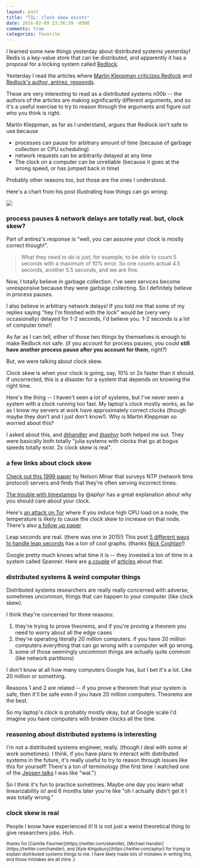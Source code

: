 ```yaml
---
layout: post
title: "TIL: clock skew exists"
date: 2016-02-09 23:56:59 -0500
comments: true
categories: favorite
---
```


I learned some new things yesterday about distributed systems yesterday! Redis is a key-value store that can be distributed, and apparently it has a proposal for a locking system called [Redlock](http://redis.io/topics/distlock).

Yesterday I read the articles where [Martin Kleppman criticizes Redlock](http://martin.kleppmann.com/2016/02/08/how-to-do-distributed-locking.html) and [Redlock's author, antirez, responds](http://antirez.com/news/101).

These are very interesting to read as a distributed systems n00b -- the authors of the articles are making significantly different arguments, and so it's a useful exercise to try to reason through the arguments and figure out who you think is right.

Martin Kleppman, as far as I understand, argues that Redlock isn't safe to use because

* processes can pause for arbitrary amount of time (because of garbage collection or CPU scheduling)
* network requests can be arbitrarily delayed at any time
* The clock on a computer can be unreliable (because it goes at the wrong speed, or has jumped back in time)

Probably other reasons too, but those are the ones I understood.

Here's a chart from his post illustrating  how things can go wrong:

<img src="/images/unsafe-lock.png">


### process pauses & network delays are totally real. but, clock skew?

Part of antirez's response is "well, you can assume your clock is mostly correct though!".

> What they need to do is just, for example, to be able to count 5 seconds with a maximum of 10% error. So one counts actual 4.5 seconds, another 5.5 seconds, and we are fine.

Now, I totally believe in garbage collection. I've seen services become unresponsive because they were garbage collecting. So I definitely believe in process pauses.

I also believe in arbitrary network delays! If you told me that some of my replies saying "hey I'm finished with the lock" would be (very very occasionally) delayed for 1-2 seconds, I'd believe you. 1-2 seconds is a lot of computer time!!

As far as I can tell, either of those two things by themselves is enough to make Redlock not safe. (if you account for process pauses, you could **still have another process pause after you account for them**, right?)

But, we were talking about clock skew.

Clock skew is when your clock is going, say, 10% or 2x faster than it should. If uncorrected, this is a disaster for a system that depends on knowing the right time.

Here's the thing -- I haven't seen a lot of systems, but I've never seen a system with a clock running too fast. My laptop's clock mostly works, as far as I know my servers at work have approximately correct clocks (though maybe they don't and I just don't know!). Why is Martin Kleppman so worried about this?

I asked about this, and [@handler](https://twitter.com/handler) and [@aphyr](https://twitter.com/aphyr) both helped me out. They were basically both totally "julia systems with clocks that go at bogus speeds totally exist. 2x clock skew is real".

### a few links about clock skew

[Check out this 1999 paper](http://xenia.media.mit.edu/~nelson/research/ntp-survey99/html/) by Nelson Minar that surveys NTP (network time protocol) servers and finds that they're often serving incorrect times.

[The trouble with timestamps](https://aphyr.com/posts/299-the-trouble-with-timestamps) by @aphyr has a great explanation about why you should care about your clock.

Here's [an attack on Tor](http://sec.cs.ucl.ac.uk/users/smurdoch/papers/ccs06hotornot.pdf) where if you induce high CPU load on a node, the temperature is likely to cause the clock skew to increase on that node. There's also [a follow up paper](https://www.usenix.org/legacy/event/sec08/tech/full_papers/zander/zander_html/)

Leap seconds are real. (there was one in 2015!) This post [5 different ways to handle leap seconds](http://developerblog.redhat.com/2015/06/01/five-different-ways-handle-leap-seconds-ntp/) has a ton of cool graphs. (thanks [Nick Coghlan](https://twitter.com/ncoghlan_dev)!)

Google pretty much knows what time it is -- they invested a ton of time in a system called Spanner. Here are [a couple](http://radar.oreilly.com/2012/10/google-spanner-relational-database.html) of [articles](http://www.wired.com/2012/11/google-spanner-time/) about that.

### distributed systems & weird computer things

Distributed systems researchers are really really concerned with adverse, sometimes uncommon, things that can happen to your computer (like clock skew).

I think they're concerned for three reasons:

1. they're trying to prove theorems, and if you're proving a theorem you need to worry about all the edge cases
1. they're operating literally 20 million computers. if you have 20 million computers everything that can go wrong with a computer will go wrong.
1. some of those seemingly uncommon things are actually quite common (like network partitions)

I don't know at all how many computers Google has, but I bet it's a lot. Like 20 million or something.

Reasons 1 and 2 are related -- if you prove a theorem that your system is safe, then it'll be safe even if you have 20 million computers. Theorems are the best.

So my laptop's clock is probably mostly okay, but at Google scale I'd imagine you have computers with broken clocks all the time.

### reasoning about distributed systems is interesting

I'm not a distributed systems engineer, really. (though I deal with some at work sometimes). I think, if you have plans to interact with distributed systems in the future, it's really useful to try to reason through issues like this for yourself! There's a ton of terminology (the first time I watched one of the [Jepsen talks](https://www.youtube.com/watch?v=mxdpqr-loyA) I was like "wat.")

So I think it's fun to practice sometimes. Maybe one day you learn what linearizability is! and 6 months later you're like "oh I actually didn't get it I was totally wrong."

### clock skew is real

People I know have experienced it! It is not just a weird theoretical thing to give researchers jobs. Huh.

<small>
thanks for [Camille Fournier](https://twitter.com/skamille), [Michael Handler](https://twitter.com/handler), and [Kyle Kingsbury](https://twitter.com/aphyr) for trying to explain distributed systems things to me. I have likely made lots of mistakes in writing this, and those mistakes are all mine :)
</small>
